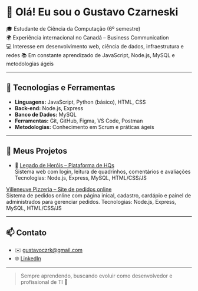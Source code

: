 # 👋 Olá! Eu sou o Gustavo Czarneski

🎓 Estudante de Ciência da Computação (6º semestre)  
🌍 Experiência internacional no Canadá – Business Communication  
💻 Interesse em desenvolvimento web, ciência de dados, infraestrutura e redes 
📚 Em constante aprendizado de JavaScript, Node.js, MySQL e metodologias ágeis


---

## 🚀 Tecnologias e Ferramentas
- **Linguagens:** JavaScript, Python (básico), HTML, CSS  
- **Back-end:** Node.js, Express  
- **Banco de Dados:** MySQL  
- **Ferramentas:** Git, GitHub, Figma, VS Code, Postman  
- **Metodologias:** Conhecimento em Scrum e práticas ágeis  

---

## 📁 Meus Projetos
- 🔸 [Legado de Heróis – Plataforma de HQs](https://github.com/gustavoczrk/legado-de-herois)  
  Sistema web com login, leitura de quadrinhos, comentários e avaliações  
  Tecnologias: Node.js, Express, MySQL, HTML/CSS/JS

 [Villeneuve Pizzeria – Site de pedidos online](https://github.com/gustavoczrk/Villeuneve_Pizzeria)  
  Sistema de pedidos online com página inical, cadastro, cardápio e painel de administrados para gerenciar pedidos.
  Tecnologias: Node.js, Express, MySQL, HTML/CSS/JS

---

## 📫 Contato
- ✉️ gustavoczrk@gmail.com  
- 🌐 [LinkedIn](https://www.linkedin.com/in/gustavo-czarneski-245081318/)

---

> Sempre aprendendo, buscando evoluir como desenvolvedor e profissional de TI 🚀
